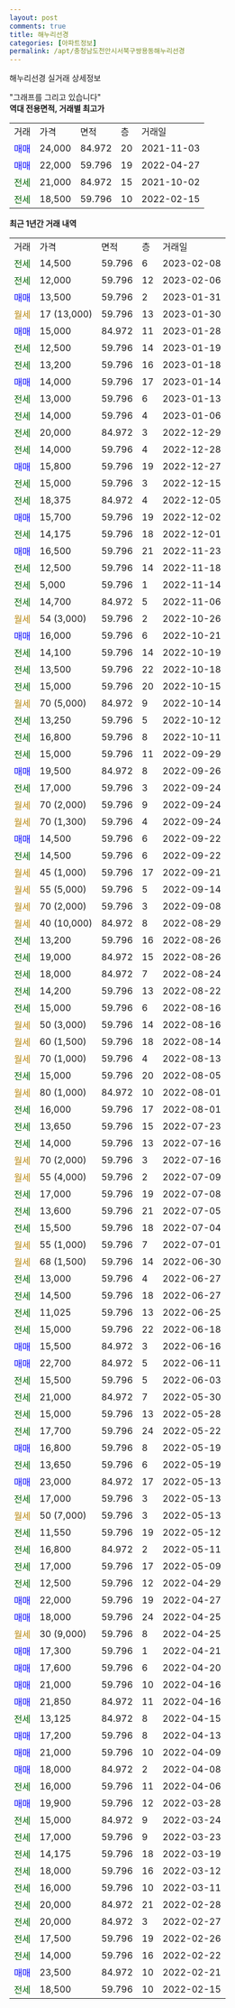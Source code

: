 ```yaml
---
layout: post
comments: true
title: 해누리선경
categories: [아파트정보]
permalink: /apt/충청남도천안시서북구쌍용동해누리선경
---
```


해누리선경 실거래 상세정보

<script type="text/javascript">
  google.charts.load('current', {'packages':['line', 'corechart']});
  google.charts.setOnLoadCallback(drawChart);

  function drawChart() {
    var data = new google.visualization.DataTable();
    data.addColumn('date', '거래일');
    data.addColumn('number', "매매");
    data.addColumn('number', "전세");
    data.addColumn('number', "전매");

    data.addRows([[new Date(Date.parse("2023-02-08")), null, 14500, null], [new Date(Date.parse("2023-02-06")), null, 12000, null], [new Date(Date.parse("2023-01-31")), 13500, null, null], [new Date(Date.parse("2023-01-30")), null, null, null], [new Date(Date.parse("2023-01-28")), 15000, null, null], [new Date(Date.parse("2023-01-19")), null, 12500, null], [new Date(Date.parse("2023-01-18")), null, 13200, null], [new Date(Date.parse("2023-01-14")), 14000, null, null], [new Date(Date.parse("2023-01-13")), null, 13000, null], [new Date(Date.parse("2023-01-06")), null, 14000, null], [new Date(Date.parse("2022-12-29")), null, 20000, null], [new Date(Date.parse("2022-12-28")), null, 14000, null], [new Date(Date.parse("2022-12-27")), 15800, null, null], [new Date(Date.parse("2022-12-15")), null, 15000, null], [new Date(Date.parse("2022-12-05")), null, 18375, null], [new Date(Date.parse("2022-12-02")), 15700, null, null], [new Date(Date.parse("2022-12-01")), null, 14175, null], [new Date(Date.parse("2022-11-23")), 16500, null, null], [new Date(Date.parse("2022-11-18")), null, 12500, null], [new Date(Date.parse("2022-11-14")), null, 5000, null], [new Date(Date.parse("2022-11-06")), null, 14700, null], [new Date(Date.parse("2022-10-26")), null, null, null], [new Date(Date.parse("2022-10-21")), 16000, null, null], [new Date(Date.parse("2022-10-19")), null, 14100, null], [new Date(Date.parse("2022-10-18")), null, 13500, null], [new Date(Date.parse("2022-10-15")), null, 15000, null], [new Date(Date.parse("2022-10-14")), null, null, null], [new Date(Date.parse("2022-10-12")), null, 13250, null], [new Date(Date.parse("2022-10-11")), null, 16800, null], [new Date(Date.parse("2022-09-29")), null, 15000, null], [new Date(Date.parse("2022-09-26")), 19500, null, null], [new Date(Date.parse("2022-09-24")), null, 17000, null], [new Date(Date.parse("2022-09-24")), null, null, null], [new Date(Date.parse("2022-09-24")), null, null, null], [new Date(Date.parse("2022-09-22")), 14500, null, null], [new Date(Date.parse("2022-09-22")), null, 14500, null], [new Date(Date.parse("2022-09-21")), null, null, null], [new Date(Date.parse("2022-09-14")), null, null, null], [new Date(Date.parse("2022-09-08")), null, null, null], [new Date(Date.parse("2022-08-29")), null, null, null], [new Date(Date.parse("2022-08-26")), null, 13200, null], [new Date(Date.parse("2022-08-26")), null, 19000, null], [new Date(Date.parse("2022-08-24")), null, 18000, null], [new Date(Date.parse("2022-08-22")), null, 14200, null], [new Date(Date.parse("2022-08-16")), null, 15000, null], [new Date(Date.parse("2022-08-16")), null, null, null], [new Date(Date.parse("2022-08-14")), null, null, null], [new Date(Date.parse("2022-08-13")), null, null, null], [new Date(Date.parse("2022-08-05")), null, 15000, null], [new Date(Date.parse("2022-08-01")), null, null, null], [new Date(Date.parse("2022-08-01")), null, 16000, null], [new Date(Date.parse("2022-07-23")), null, 13650, null], [new Date(Date.parse("2022-07-16")), null, 14000, null], [new Date(Date.parse("2022-07-16")), null, null, null], [new Date(Date.parse("2022-07-09")), null, null, null], [new Date(Date.parse("2022-07-08")), null, 17000, null], [new Date(Date.parse("2022-07-05")), null, 13600, null], [new Date(Date.parse("2022-07-04")), null, 15500, null], [new Date(Date.parse("2022-07-01")), null, null, null], [new Date(Date.parse("2022-06-30")), null, null, null], [new Date(Date.parse("2022-06-27")), null, 13000, null], [new Date(Date.parse("2022-06-27")), null, 14500, null], [new Date(Date.parse("2022-06-25")), null, 11025, null], [new Date(Date.parse("2022-06-18")), null, 15000, null], [new Date(Date.parse("2022-06-16")), 15500, null, null], [new Date(Date.parse("2022-06-11")), 22700, null, null], [new Date(Date.parse("2022-06-03")), null, 15500, null], [new Date(Date.parse("2022-05-30")), null, 21000, null], [new Date(Date.parse("2022-05-28")), null, 15000, null], [new Date(Date.parse("2022-05-22")), null, 17700, null], [new Date(Date.parse("2022-05-19")), 16800, null, null], [new Date(Date.parse("2022-05-19")), null, 13650, null], [new Date(Date.parse("2022-05-13")), 23000, null, null], [new Date(Date.parse("2022-05-13")), null, 17000, null], [new Date(Date.parse("2022-05-13")), null, null, null], [new Date(Date.parse("2022-05-12")), null, 11550, null], [new Date(Date.parse("2022-05-11")), null, 16800, null], [new Date(Date.parse("2022-05-09")), null, 17000, null], [new Date(Date.parse("2022-04-29")), null, 12500, null], [new Date(Date.parse("2022-04-27")), 22000, null, null], [new Date(Date.parse("2022-04-25")), 18000, null, null], [new Date(Date.parse("2022-04-25")), null, null, null], [new Date(Date.parse("2022-04-21")), 17300, null, null], [new Date(Date.parse("2022-04-20")), 17600, null, null], [new Date(Date.parse("2022-04-16")), 21000, null, null], [new Date(Date.parse("2022-04-16")), 21850, null, null], [new Date(Date.parse("2022-04-15")), null, 13125, null], [new Date(Date.parse("2022-04-13")), 17200, null, null], [new Date(Date.parse("2022-04-09")), 21000, null, null], [new Date(Date.parse("2022-04-08")), 18000, null, null], [new Date(Date.parse("2022-04-06")), null, 16000, null], [new Date(Date.parse("2022-03-28")), 19900, null, null], [new Date(Date.parse("2022-03-24")), null, 15000, null], [new Date(Date.parse("2022-03-23")), null, 17000, null], [new Date(Date.parse("2022-03-19")), null, 14175, null], [new Date(Date.parse("2022-03-12")), null, 18000, null], [new Date(Date.parse("2022-03-11")), null, 16000, null], [new Date(Date.parse("2022-02-28")), null, 20000, null], [new Date(Date.parse("2022-02-27")), null, 20000, null], [new Date(Date.parse("2022-02-26")), null, 17500, null], [new Date(Date.parse("2022-02-22")), null, 14000, null], [new Date(Date.parse("2022-02-21")), 23500, null, null], [new Date(Date.parse("2022-02-15")), null, 18500, null]]);

    var options = {
      hAxis: {
        format: 'yyyy/MM/dd'
      },    
      lineWidth: 0,
      pointsVisible: true,    
      title: '최근 1년간 유형별 실거래가 분포',
      legend: { position: 'bottom' }
    };

    var formatter = new google.visualization.NumberFormat({pattern:'###,###'} );
    formatter.format(data, 1);
    formatter.format(data, 2);
    
    setTimeout(function() {
        var chart = new google.visualization.LineChart(document.getElementById('columnchart_material'));
        chart.draw(data, (options));
        document.getElementById('loading').style.display = 'none';
    }, 200);
  }
</script>


<div id="loading" style="z-index:20; display: block; margin-left: 0px">"그래프를 그리고 있습니다"</div>
<div id="columnchart_material" style="width: 95%; margin-left: 0px; display: block"></div>
<!-- contents start -->
<b>역대 전용면적, 거래별 최고가</b>
<table class="sortable">
    <tr>
      <td>거래</td>
      <td>가격</td>
      <td>면적</td>
      <td>층</td>
      <td>거래일</td>
    </tr>
        <tr>
          <td><a style="color: blue">매매</a></td>
          <td>24,000</td>
          <td>84.972</td>
          <td>20</td>
          <td>2021-11-03</td>
        </tr>            <tr>
          <td><a style="color: blue">매매</a></td>
          <td>22,000</td>
          <td>59.796</td>
          <td>19</td>
          <td>2022-04-27</td>
        </tr>        
        <tr>
              <td><a style="color: darkgreen">전세</a></td>
              <td>21,000</td>
              <td>84.972</td>
              <td>15</td>
              <td>2021-10-02</td>
            </tr>            <tr>
              <td><a style="color: darkgreen">전세</a></td>
              <td>18,500</td>
              <td>59.796</td>
              <td>10</td>
              <td>2022-02-15</td>
            </tr>        
    
</table>

<b>최근 1년간 거래 내역</b>

<table class="sortable">
    <tr>
      <td>거래</td>
      <td>가격</td>
      <td>면적</td>
      <td>층</td>
      <td>거래일</td>
    </tr>
    <tr>
      <td><a style="color: darkgreen">전세</a></td>
      <td>14,500</td>
      <td>59.796</td>
      <td>6</td>
      <td>2023-02-08</td>
    </tr>          <tr>
      <td><a style="color: darkgreen">전세</a></td>
      <td>12,000</td>
      <td>59.796</td>
      <td>12</td>
      <td>2023-02-06</td>
    </tr>          <tr>
      <td><a style="color: blue">매매</a></td>
      <td>13,500</td>
      <td>59.796</td>
      <td>2</td>
      <td>2023-01-31</td>
    </tr>          <tr>
      <td><a style="color: darkgoldenrod">월세</a></td>
      <td>17 (13,000)</td>
      <td>59.796</td>
      <td>13</td>
      <td>2023-01-30</td>
    </tr>          <tr>
      <td><a style="color: blue">매매</a></td>
      <td>15,000</td>
      <td>84.972</td>
      <td>11</td>
      <td>2023-01-28</td>
    </tr>          <tr>
      <td><a style="color: darkgreen">전세</a></td>
      <td>12,500</td>
      <td>59.796</td>
      <td>14</td>
      <td>2023-01-19</td>
    </tr>          <tr>
      <td><a style="color: darkgreen">전세</a></td>
      <td>13,200</td>
      <td>59.796</td>
      <td>16</td>
      <td>2023-01-18</td>
    </tr>          <tr>
      <td><a style="color: blue">매매</a></td>
      <td>14,000</td>
      <td>59.796</td>
      <td>17</td>
      <td>2023-01-14</td>
    </tr>          <tr>
      <td><a style="color: darkgreen">전세</a></td>
      <td>13,000</td>
      <td>59.796</td>
      <td>6</td>
      <td>2023-01-13</td>
    </tr>          <tr>
      <td><a style="color: darkgreen">전세</a></td>
      <td>14,000</td>
      <td>59.796</td>
      <td>4</td>
      <td>2023-01-06</td>
    </tr>          <tr>
      <td><a style="color: darkgreen">전세</a></td>
      <td>20,000</td>
      <td>84.972</td>
      <td>3</td>
      <td>2022-12-29</td>
    </tr>          <tr>
      <td><a style="color: darkgreen">전세</a></td>
      <td>14,000</td>
      <td>59.796</td>
      <td>4</td>
      <td>2022-12-28</td>
    </tr>          <tr>
      <td><a style="color: blue">매매</a></td>
      <td>15,800</td>
      <td>59.796</td>
      <td>19</td>
      <td>2022-12-27</td>
    </tr>          <tr>
      <td><a style="color: darkgreen">전세</a></td>
      <td>15,000</td>
      <td>59.796</td>
      <td>3</td>
      <td>2022-12-15</td>
    </tr>          <tr>
      <td><a style="color: darkgreen">전세</a></td>
      <td>18,375</td>
      <td>84.972</td>
      <td>4</td>
      <td>2022-12-05</td>
    </tr>          <tr>
      <td><a style="color: blue">매매</a></td>
      <td>15,700</td>
      <td>59.796</td>
      <td>19</td>
      <td>2022-12-02</td>
    </tr>          <tr>
      <td><a style="color: darkgreen">전세</a></td>
      <td>14,175</td>
      <td>59.796</td>
      <td>18</td>
      <td>2022-12-01</td>
    </tr>          <tr>
      <td><a style="color: blue">매매</a></td>
      <td>16,500</td>
      <td>59.796</td>
      <td>21</td>
      <td>2022-11-23</td>
    </tr>          <tr>
      <td><a style="color: darkgreen">전세</a></td>
      <td>12,500</td>
      <td>59.796</td>
      <td>14</td>
      <td>2022-11-18</td>
    </tr>          <tr>
      <td><a style="color: darkgreen">전세</a></td>
      <td>5,000</td>
      <td>59.796</td>
      <td>1</td>
      <td>2022-11-14</td>
    </tr>          <tr>
      <td><a style="color: darkgreen">전세</a></td>
      <td>14,700</td>
      <td>84.972</td>
      <td>5</td>
      <td>2022-11-06</td>
    </tr>          <tr>
      <td><a style="color: darkgoldenrod">월세</a></td>
      <td>54 (3,000)</td>
      <td>59.796</td>
      <td>2</td>
      <td>2022-10-26</td>
    </tr>          <tr>
      <td><a style="color: blue">매매</a></td>
      <td>16,000</td>
      <td>59.796</td>
      <td>6</td>
      <td>2022-10-21</td>
    </tr>          <tr>
      <td><a style="color: darkgreen">전세</a></td>
      <td>14,100</td>
      <td>59.796</td>
      <td>14</td>
      <td>2022-10-19</td>
    </tr>          <tr>
      <td><a style="color: darkgreen">전세</a></td>
      <td>13,500</td>
      <td>59.796</td>
      <td>22</td>
      <td>2022-10-18</td>
    </tr>          <tr>
      <td><a style="color: darkgreen">전세</a></td>
      <td>15,000</td>
      <td>59.796</td>
      <td>20</td>
      <td>2022-10-15</td>
    </tr>          <tr>
      <td><a style="color: darkgoldenrod">월세</a></td>
      <td>70 (5,000)</td>
      <td>84.972</td>
      <td>9</td>
      <td>2022-10-14</td>
    </tr>          <tr>
      <td><a style="color: darkgreen">전세</a></td>
      <td>13,250</td>
      <td>59.796</td>
      <td>5</td>
      <td>2022-10-12</td>
    </tr>          <tr>
      <td><a style="color: darkgreen">전세</a></td>
      <td>16,800</td>
      <td>59.796</td>
      <td>8</td>
      <td>2022-10-11</td>
    </tr>          <tr>
      <td><a style="color: darkgreen">전세</a></td>
      <td>15,000</td>
      <td>59.796</td>
      <td>11</td>
      <td>2022-09-29</td>
    </tr>          <tr>
      <td><a style="color: blue">매매</a></td>
      <td>19,500</td>
      <td>84.972</td>
      <td>8</td>
      <td>2022-09-26</td>
    </tr>          <tr>
      <td><a style="color: darkgreen">전세</a></td>
      <td>17,000</td>
      <td>59.796</td>
      <td>3</td>
      <td>2022-09-24</td>
    </tr>          <tr>
      <td><a style="color: darkgoldenrod">월세</a></td>
      <td>70 (2,000)</td>
      <td>59.796</td>
      <td>9</td>
      <td>2022-09-24</td>
    </tr>          <tr>
      <td><a style="color: darkgoldenrod">월세</a></td>
      <td>70 (1,300)</td>
      <td>59.796</td>
      <td>4</td>
      <td>2022-09-24</td>
    </tr>          <tr>
      <td><a style="color: blue">매매</a></td>
      <td>14,500</td>
      <td>59.796</td>
      <td>6</td>
      <td>2022-09-22</td>
    </tr>          <tr>
      <td><a style="color: darkgreen">전세</a></td>
      <td>14,500</td>
      <td>59.796</td>
      <td>6</td>
      <td>2022-09-22</td>
    </tr>          <tr>
      <td><a style="color: darkgoldenrod">월세</a></td>
      <td>45 (1,000)</td>
      <td>59.796</td>
      <td>17</td>
      <td>2022-09-21</td>
    </tr>          <tr>
      <td><a style="color: darkgoldenrod">월세</a></td>
      <td>55 (5,000)</td>
      <td>59.796</td>
      <td>5</td>
      <td>2022-09-14</td>
    </tr>          <tr>
      <td><a style="color: darkgoldenrod">월세</a></td>
      <td>70 (2,000)</td>
      <td>59.796</td>
      <td>3</td>
      <td>2022-09-08</td>
    </tr>          <tr>
      <td><a style="color: darkgoldenrod">월세</a></td>
      <td>40 (10,000)</td>
      <td>84.972</td>
      <td>8</td>
      <td>2022-08-29</td>
    </tr>          <tr>
      <td><a style="color: darkgreen">전세</a></td>
      <td>13,200</td>
      <td>59.796</td>
      <td>16</td>
      <td>2022-08-26</td>
    </tr>          <tr>
      <td><a style="color: darkgreen">전세</a></td>
      <td>19,000</td>
      <td>84.972</td>
      <td>15</td>
      <td>2022-08-26</td>
    </tr>          <tr>
      <td><a style="color: darkgreen">전세</a></td>
      <td>18,000</td>
      <td>84.972</td>
      <td>7</td>
      <td>2022-08-24</td>
    </tr>          <tr>
      <td><a style="color: darkgreen">전세</a></td>
      <td>14,200</td>
      <td>59.796</td>
      <td>13</td>
      <td>2022-08-22</td>
    </tr>          <tr>
      <td><a style="color: darkgreen">전세</a></td>
      <td>15,000</td>
      <td>59.796</td>
      <td>6</td>
      <td>2022-08-16</td>
    </tr>          <tr>
      <td><a style="color: darkgoldenrod">월세</a></td>
      <td>50 (3,000)</td>
      <td>59.796</td>
      <td>14</td>
      <td>2022-08-16</td>
    </tr>          <tr>
      <td><a style="color: darkgoldenrod">월세</a></td>
      <td>60 (1,500)</td>
      <td>59.796</td>
      <td>18</td>
      <td>2022-08-14</td>
    </tr>          <tr>
      <td><a style="color: darkgoldenrod">월세</a></td>
      <td>70 (1,000)</td>
      <td>59.796</td>
      <td>4</td>
      <td>2022-08-13</td>
    </tr>          <tr>
      <td><a style="color: darkgreen">전세</a></td>
      <td>15,000</td>
      <td>59.796</td>
      <td>20</td>
      <td>2022-08-05</td>
    </tr>          <tr>
      <td><a style="color: darkgoldenrod">월세</a></td>
      <td>80 (1,000)</td>
      <td>84.972</td>
      <td>10</td>
      <td>2022-08-01</td>
    </tr>          <tr>
      <td><a style="color: darkgreen">전세</a></td>
      <td>16,000</td>
      <td>59.796</td>
      <td>17</td>
      <td>2022-08-01</td>
    </tr>          <tr>
      <td><a style="color: darkgreen">전세</a></td>
      <td>13,650</td>
      <td>59.796</td>
      <td>15</td>
      <td>2022-07-23</td>
    </tr>          <tr>
      <td><a style="color: darkgreen">전세</a></td>
      <td>14,000</td>
      <td>59.796</td>
      <td>13</td>
      <td>2022-07-16</td>
    </tr>          <tr>
      <td><a style="color: darkgoldenrod">월세</a></td>
      <td>70 (2,000)</td>
      <td>59.796</td>
      <td>3</td>
      <td>2022-07-16</td>
    </tr>          <tr>
      <td><a style="color: darkgoldenrod">월세</a></td>
      <td>55 (4,000)</td>
      <td>59.796</td>
      <td>2</td>
      <td>2022-07-09</td>
    </tr>          <tr>
      <td><a style="color: darkgreen">전세</a></td>
      <td>17,000</td>
      <td>59.796</td>
      <td>19</td>
      <td>2022-07-08</td>
    </tr>          <tr>
      <td><a style="color: darkgreen">전세</a></td>
      <td>13,600</td>
      <td>59.796</td>
      <td>21</td>
      <td>2022-07-05</td>
    </tr>          <tr>
      <td><a style="color: darkgreen">전세</a></td>
      <td>15,500</td>
      <td>59.796</td>
      <td>18</td>
      <td>2022-07-04</td>
    </tr>          <tr>
      <td><a style="color: darkgoldenrod">월세</a></td>
      <td>55 (1,000)</td>
      <td>59.796</td>
      <td>7</td>
      <td>2022-07-01</td>
    </tr>          <tr>
      <td><a style="color: darkgoldenrod">월세</a></td>
      <td>68 (1,500)</td>
      <td>59.796</td>
      <td>14</td>
      <td>2022-06-30</td>
    </tr>          <tr>
      <td><a style="color: darkgreen">전세</a></td>
      <td>13,000</td>
      <td>59.796</td>
      <td>4</td>
      <td>2022-06-27</td>
    </tr>          <tr>
      <td><a style="color: darkgreen">전세</a></td>
      <td>14,500</td>
      <td>59.796</td>
      <td>18</td>
      <td>2022-06-27</td>
    </tr>          <tr>
      <td><a style="color: darkgreen">전세</a></td>
      <td>11,025</td>
      <td>59.796</td>
      <td>13</td>
      <td>2022-06-25</td>
    </tr>          <tr>
      <td><a style="color: darkgreen">전세</a></td>
      <td>15,000</td>
      <td>59.796</td>
      <td>22</td>
      <td>2022-06-18</td>
    </tr>          <tr>
      <td><a style="color: blue">매매</a></td>
      <td>15,500</td>
      <td>84.972</td>
      <td>3</td>
      <td>2022-06-16</td>
    </tr>          <tr>
      <td><a style="color: blue">매매</a></td>
      <td>22,700</td>
      <td>84.972</td>
      <td>5</td>
      <td>2022-06-11</td>
    </tr>          <tr>
      <td><a style="color: darkgreen">전세</a></td>
      <td>15,500</td>
      <td>59.796</td>
      <td>5</td>
      <td>2022-06-03</td>
    </tr>          <tr>
      <td><a style="color: darkgreen">전세</a></td>
      <td>21,000</td>
      <td>84.972</td>
      <td>7</td>
      <td>2022-05-30</td>
    </tr>          <tr>
      <td><a style="color: darkgreen">전세</a></td>
      <td>15,000</td>
      <td>59.796</td>
      <td>13</td>
      <td>2022-05-28</td>
    </tr>          <tr>
      <td><a style="color: darkgreen">전세</a></td>
      <td>17,700</td>
      <td>59.796</td>
      <td>24</td>
      <td>2022-05-22</td>
    </tr>          <tr>
      <td><a style="color: blue">매매</a></td>
      <td>16,800</td>
      <td>59.796</td>
      <td>8</td>
      <td>2022-05-19</td>
    </tr>          <tr>
      <td><a style="color: darkgreen">전세</a></td>
      <td>13,650</td>
      <td>59.796</td>
      <td>6</td>
      <td>2022-05-19</td>
    </tr>          <tr>
      <td><a style="color: blue">매매</a></td>
      <td>23,000</td>
      <td>84.972</td>
      <td>17</td>
      <td>2022-05-13</td>
    </tr>          <tr>
      <td><a style="color: darkgreen">전세</a></td>
      <td>17,000</td>
      <td>59.796</td>
      <td>3</td>
      <td>2022-05-13</td>
    </tr>          <tr>
      <td><a style="color: darkgoldenrod">월세</a></td>
      <td>50 (7,000)</td>
      <td>59.796</td>
      <td>3</td>
      <td>2022-05-13</td>
    </tr>          <tr>
      <td><a style="color: darkgreen">전세</a></td>
      <td>11,550</td>
      <td>59.796</td>
      <td>19</td>
      <td>2022-05-12</td>
    </tr>          <tr>
      <td><a style="color: darkgreen">전세</a></td>
      <td>16,800</td>
      <td>84.972</td>
      <td>2</td>
      <td>2022-05-11</td>
    </tr>          <tr>
      <td><a style="color: darkgreen">전세</a></td>
      <td>17,000</td>
      <td>59.796</td>
      <td>17</td>
      <td>2022-05-09</td>
    </tr>          <tr>
      <td><a style="color: darkgreen">전세</a></td>
      <td>12,500</td>
      <td>59.796</td>
      <td>12</td>
      <td>2022-04-29</td>
    </tr>          <tr>
      <td><a style="color: blue">매매</a></td>
      <td>22,000</td>
      <td>59.796</td>
      <td>19</td>
      <td>2022-04-27</td>
    </tr>          <tr>
      <td><a style="color: blue">매매</a></td>
      <td>18,000</td>
      <td>59.796</td>
      <td>24</td>
      <td>2022-04-25</td>
    </tr>          <tr>
      <td><a style="color: darkgoldenrod">월세</a></td>
      <td>30 (9,000)</td>
      <td>59.796</td>
      <td>8</td>
      <td>2022-04-25</td>
    </tr>          <tr>
      <td><a style="color: blue">매매</a></td>
      <td>17,300</td>
      <td>59.796</td>
      <td>1</td>
      <td>2022-04-21</td>
    </tr>          <tr>
      <td><a style="color: blue">매매</a></td>
      <td>17,600</td>
      <td>59.796</td>
      <td>6</td>
      <td>2022-04-20</td>
    </tr>          <tr>
      <td><a style="color: blue">매매</a></td>
      <td>21,000</td>
      <td>59.796</td>
      <td>10</td>
      <td>2022-04-16</td>
    </tr>          <tr>
      <td><a style="color: blue">매매</a></td>
      <td>21,850</td>
      <td>84.972</td>
      <td>11</td>
      <td>2022-04-16</td>
    </tr>          <tr>
      <td><a style="color: darkgreen">전세</a></td>
      <td>13,125</td>
      <td>84.972</td>
      <td>8</td>
      <td>2022-04-15</td>
    </tr>          <tr>
      <td><a style="color: blue">매매</a></td>
      <td>17,200</td>
      <td>59.796</td>
      <td>8</td>
      <td>2022-04-13</td>
    </tr>          <tr>
      <td><a style="color: blue">매매</a></td>
      <td>21,000</td>
      <td>59.796</td>
      <td>10</td>
      <td>2022-04-09</td>
    </tr>          <tr>
      <td><a style="color: blue">매매</a></td>
      <td>18,000</td>
      <td>84.972</td>
      <td>2</td>
      <td>2022-04-08</td>
    </tr>          <tr>
      <td><a style="color: darkgreen">전세</a></td>
      <td>16,000</td>
      <td>59.796</td>
      <td>11</td>
      <td>2022-04-06</td>
    </tr>          <tr>
      <td><a style="color: blue">매매</a></td>
      <td>19,900</td>
      <td>59.796</td>
      <td>12</td>
      <td>2022-03-28</td>
    </tr>          <tr>
      <td><a style="color: darkgreen">전세</a></td>
      <td>15,000</td>
      <td>84.972</td>
      <td>9</td>
      <td>2022-03-24</td>
    </tr>          <tr>
      <td><a style="color: darkgreen">전세</a></td>
      <td>17,000</td>
      <td>59.796</td>
      <td>9</td>
      <td>2022-03-23</td>
    </tr>          <tr>
      <td><a style="color: darkgreen">전세</a></td>
      <td>14,175</td>
      <td>59.796</td>
      <td>18</td>
      <td>2022-03-19</td>
    </tr>          <tr>
      <td><a style="color: darkgreen">전세</a></td>
      <td>18,000</td>
      <td>59.796</td>
      <td>16</td>
      <td>2022-03-12</td>
    </tr>          <tr>
      <td><a style="color: darkgreen">전세</a></td>
      <td>16,000</td>
      <td>59.796</td>
      <td>10</td>
      <td>2022-03-11</td>
    </tr>          <tr>
      <td><a style="color: darkgreen">전세</a></td>
      <td>20,000</td>
      <td>84.972</td>
      <td>21</td>
      <td>2022-02-28</td>
    </tr>          <tr>
      <td><a style="color: darkgreen">전세</a></td>
      <td>20,000</td>
      <td>84.972</td>
      <td>3</td>
      <td>2022-02-27</td>
    </tr>          <tr>
      <td><a style="color: darkgreen">전세</a></td>
      <td>17,500</td>
      <td>59.796</td>
      <td>19</td>
      <td>2022-02-26</td>
    </tr>          <tr>
      <td><a style="color: darkgreen">전세</a></td>
      <td>14,000</td>
      <td>59.796</td>
      <td>16</td>
      <td>2022-02-22</td>
    </tr>          <tr>
      <td><a style="color: blue">매매</a></td>
      <td>23,500</td>
      <td>84.972</td>
      <td>10</td>
      <td>2022-02-21</td>
    </tr>          <tr>
      <td><a style="color: darkgreen">전세</a></td>
      <td>18,500</td>
      <td>59.796</td>
      <td>10</td>
      <td>2022-02-15</td>
    </tr>      </table>
<!-- contents end -->    

